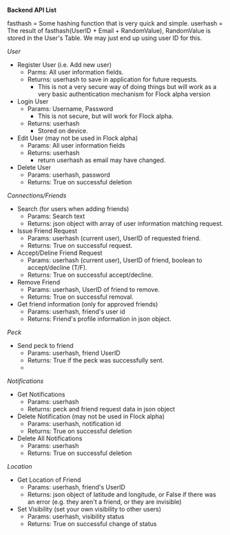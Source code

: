 **Backend API List**

fasthash = Some hashing function that is very quick and simple.
userhash = The result of fasthash(UserID + Email + RandomValue), RandomValue is stored in the User's Table. We may just end up using user ID for this.

*User*

 - Register User (i.e. Add new user)
     - Parms: All user information fields.
     - Returns: userhash to save in application for future requests.
         - This is not a very secure way of doing things but will work as a very basic authentication mechanism for Flock alpha version
 - Login User
     - Params: Username, Password
         - This is not secure, but will work for Flock alpha.
     - Returns: userhash
         - Stored on device.
 - Edit User (may not be used in Flock alpha)
     - Params: All user information fields
     - Returns: userhash
         - return userhash as email may have changed.
 - Delete User
     - Params: userhash, password
     - Returns: True on successful deletion
          
*Connections/Friends*

 - Search (for users when adding friends)
     - Params: Search text
     - Returns: json object with array of user information matching request.
 - Issue Friend Request
     - Params: userhash (current user), UserID of requested friend.
     - Returns: True on successful request.
 - Accept/Deline Friend Request
     - Params: userhash (current user), UserID of friend, boolean to accept/decline (T/F).
     - Returns: True on successful accept/decline.
 - Remove Friend
     - Params: userhash, UserID of friend to remove.
     - Returns: True on successful removal.
 - Get friend information (only for approved friends)
     - Params: userhash, friend's user id
     - Returns: Friend's profile information in json object.

*Peck*

 - Send peck to friend
     - Params: userhash, friend UserID
     - Returns: True if the peck was successfully sent.
     - 
*Notifications*

 - Get Notifications
     - Params: userhash
     - Returns: peck and friend request data in json object
 - Delete Notification (may not be used in Flock alpha)
     - Params: userhash, notification id
     - Returns: True on successful deletion
 - Delete All Notifications
     - Params: userhash
     - Returns: True on successful deletion
     
*Location*

 - Get Location of Friend
     - Params: userhash, friend's UserID
     - Returns: json object of latitude and longitude, or False if there was an error (e.g. they aren't a friend, or they are invisible)
 - Set Visibility (set your own visibility to other users)
     - Params: userhash, visibility status
     - Returns: True on successful change of status
     
